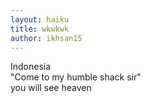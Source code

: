 ```yaml
---
layout: haiku
title: wkwkwk
author: ikhsan15
---
```


Indonesia <br>
"Come to my humble shack sir"<br>
you will see heaven<br>
